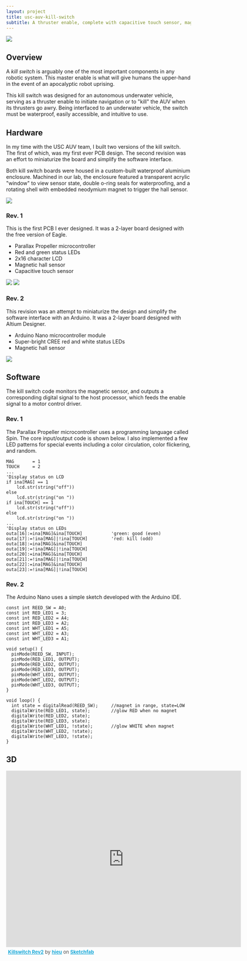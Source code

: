 ```yaml
---
layout: project
title: usc-auv-kill-switch
subtitle: A thruster enable, complete with capacitive touch sensor, magnetic reed switch, μC, LCD, LEDs.
---
```


<img src="http://niftyhedgehog.com/usc-auv-kill-switch/images/kill_switch_glow.jpg">

## Overview
A *kill switch* is arguably one of the most important components in any robotic system. This master enable is what will give humans the upper-hand in the event of an apocalyptic robot uprising.

This kill switch was designed for an autonomous underwater vehicle, serving as a thruster enable to initiate navigation or to "kill" the AUV when its thrusters go awry. Being interfaced to an underwater vehicle, the switch must be waterproof, easily accessible, and intuitive to use.

## Hardware
In my time with the USC AUV team, I built two versions of the kill switch. The first of which, was my first ever PCB design. The second revision was an effort to miniaturize the board and simplify the software interface.

Both kill switch boards were housed in a custom-built waterproof aluminium enclosure. Machined in our lab, the enclosure featured a transparent acrylic "window" to view sensor state, double o-ring seals for waterproofing, and a rotating shell with embedded neodymium magnet to trigger the hall sensor.

<img src="http://niftyhedgehog.com/usc-auv-kill-switch/images/kill_switch_enclosure.jpg">

### Rev. 1
This is the first PCB I ever designed. It was a 2-layer board designed with the free version of Eagle.
* Parallax Propeller microcontroller
* Red and green status LEDs
* 2x16 character LCD
* Magnetic hall sensor
* Capacitive touch sensor

<img src="http://niftyhedgehog.com/usc-auv-kill-switch/images/killswitch_rev1.png">

<img src="http://niftyhedgehog.com/usc-auv-kill-switch/images/kill_switch_v1.jpg">

### Rev. 2
This revision was an attempt to miniaturize the design and simplify the software interface with an Arduino. It was a 2-layer board designed with Altium Designer.
* Arduino Nano microcontroller module
* Super-bright CREE red and white status LEDs
* Magnetic hall sensor

<img src="http://niftyhedgehog.com/usc-auv-kill-switch/images/kill_switch_v2.jpg">

## Software
The kill switch code monitors the magnetic sensor, and outputs a corresponding digital signal to the host processor, which feeds the enable signal to a motor control driver. 

### Rev. 1
The Parallax Propeller microcontroller uses a programming language called Spin. The core input/output code is shown below. I also implemented a few LED patterns for special events including a color circulation, color flickering, and random.

```
MAG       = 1
TOUCH     = 2
...
'Display status on LCD
if ina[MAG] == 1
	lcd.str(string("off"))
else
	lcd.str(string("on "))
if ina[TOUCH] == 1
	lcd.str(string("off"))
else
	lcd.str(string("on "))
...
'Display status on LEDs
outa[16]:=ina[MAG]&ina[TOUCH]           'green: good (even)
outa[17]:=!ina[MAG]|!ina[TOUCH]         'red: kill (odd)
outa[18]:=ina[MAG]&ina[TOUCH]
outa[19]:=!ina[MAG]|!ina[TOUCH]
outa[20]:=ina[MAG]&ina[TOUCH]
outa[21]:=!ina[MAG]|!ina[TOUCH]
outa[22]:=ina[MAG]&ina[TOUCH]
outa[23]:=!ina[MAG]|!ina[TOUCH]
```


### Rev. 2
The Arduino Nano uses a simple sketch developed with the Arduino IDE.

```
const int REED_SW = A0;
const int RED_LED1 = 3;
const int RED_LED2 = A4;
const int RED_LED3 = A2;
const int WHT_LED1 = A5;
const int WHT_LED2 = A3;
const int WHT_LED3 = A1;

void setup() {                
  pinMode(REED_SW, INPUT); 
  pinMode(RED_LED1, OUTPUT);
  pinMode(RED_LED2, OUTPUT);
  pinMode(RED_LED3, OUTPUT); 
  pinMode(WHT_LED1, OUTPUT);  
  pinMode(WHT_LED2, OUTPUT);  
  pinMode(WHT_LED3, OUTPUT);
}

void loop() {
  int state = digitalRead(REED_SW);  	//magnet in range, state=LOW
  digitalWrite(RED_LED1, state);		//glow RED when no magnet
  digitalWrite(RED_LED2, state);
  digitalWrite(RED_LED3, state);
  digitalWrite(WHT_LED1, !state);		//glow WHITE when magnet
  digitalWrite(WHT_LED2, !state);
  digitalWrite(WHT_LED3, !state);
}
```

## 3D
<iframe width="640" height="480" src="https://sketchfab.com/models/898664f4c2684241bb64e732e865a336/embed" frameborder="0" allowfullscreen mozallowfullscreen="true" webkitallowfullscreen="true" onmousewheel=""></iframe>

<p style="font-size: 13px; font-weight: normal; margin: 5px; color: #4A4A4A;">
    <a href="https://sketchfab.com/models/898664f4c2684241bb64e732e865a336?utm_source=oembed&utm_medium=embed&utm_campaign=898664f4c2684241bb64e732e865a336" target="_blank" style="font-weight: bold; color: #1CAAD9;">Killswitch Rev2</a>
    by <a href="https://sketchfab.com/hieu?utm_source=oembed&utm_medium=embed&utm_campaign=898664f4c2684241bb64e732e865a336" target="_blank" style="font-weight: bold; color: #1CAAD9;">hieu</a>
    on <a href="https://sketchfab.com?utm_source=oembed&utm_medium=embed&utm_campaign=898664f4c2684241bb64e732e865a336" target="_blank" style="font-weight: bold; color: #1CAAD9;">Sketchfab</a>
</p>
